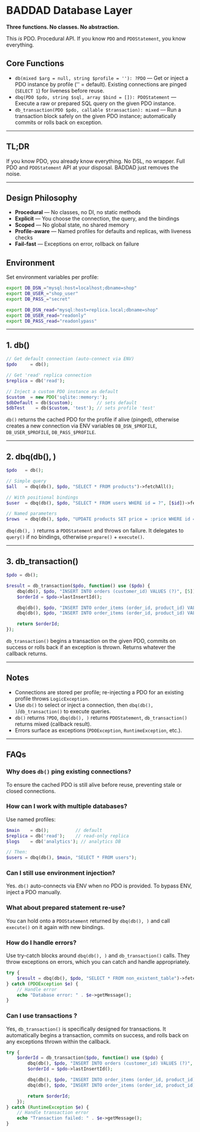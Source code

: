 # BADDAD Database Layer

**Three functions. No classes. No abstraction.**

This *is* PDO. Procedural API. If you know `PDO` and `PDOStatement`, you know everything.


## Core Functions

* `db(mixed $arg = null, string $profile = ''): ?PDO` — Get or inject a PDO instance by profile ('' = default). Existing connections are pinged (`SELECT 1`) for liveness before reuse.
* `dbq(PDO $pdo, string $sql, array $bind = []): PDOStatement` — Execute a raw or prepared SQL query on the given PDO instance.
* `db_transaction(PDO $pdo, callable $transaction): mixed` — Run a transaction block safely on the given PDO instance; automatically commits or rolls back on exception.

---

## TL;DR

If you know PDO, you already know everything. No DSL, no wrapper. Full PDO and `PDOStatement` API at your disposal. BADDAD just removes the noise.

---

## Design Philosophy

* **Procedural** — No classes, no DI, no static methods
* **Explicit** — You choose the connection, the query, and the bindings
* **Scoped** — No global state, no shared memory
* **Profile-aware** — Named profiles for defaults and replicas, with liveness checks
* **Fail-fast** — Exceptions on error, rollback on failure


## Environment

Set environment variables per profile:

```bash
export DB_DSN_="mysql:host=localhost;dbname=shop"
export DB_USER_="shop_user"
export DB_PASS_="secret"

export DB_DSN_read="mysql:host=replica.local;dbname=shop"
export DB_USER_read="readonly"
export DB_PASS_read="readonlypass"
```

---

## 1. db()

```php
// Get default connection (auto-connect via ENV)
$pdo     = db();

// Get 'read' replica connection
$replica = db('read');

// Inject a custom PDO instance as default
$custom  = new PDO('sqlite::memory:');
$dbDefault = db($custom);         // sets default
$dbTest    = db($custom, 'test'); // sets profile 'test'
```

`db()` returns the cached PDO for the profile if alive (pinged), otherwise creates a new connection via ENV variables `DB_DSN_$PROFILE`, `DB_USER_$PROFILE`, `DB_PASS_$PROFILE`.

---

## 2. dbq(db(), )

```php
$pdo   = db();

// Simple query
$all   = dbq(db(), $pdo, "SELECT * FROM products")->fetchAll();

// With positional bindings
$user  = dbq(db(), $pdo, "SELECT * FROM users WHERE id = ?", [$id])->fetch();

// Named parameters
$rows  = dbq(db(), $pdo, "UPDATE products SET price = :price WHERE id = :id", ['price' => 19.99, 'id' => 42])->rowCount();
```

`dbq(db(), )` returns a `PDOStatement` and throws on failure. It delegates to `query()` if no bindings, otherwise `prepare()` + `execute()`.

---

## 3. db_transaction()

```php
$pdo = db();

$result = db_transaction($pdo, function() use ($pdo) {
    dbq(db(), $pdo, "INSERT INTO orders (customer_id) VALUES (?)", [5]);
    $orderId = $pdo->lastInsertId();

    dbq(db(), $pdo, "INSERT INTO order_items (order_id, product_id) VALUES (?, ?)", [$orderId, 7]);
    dbq(db(), $pdo, "INSERT INTO order_items (order_id, product_id) VALUES (?, ?)", [$orderId, 8]);

    return $orderId;
});
```

`db_transaction()` begins a transaction on the given PDO, commits on success or rolls back if an exception is thrown. Returns whatever the callback returns.

---

## Notes

* Connections are stored per profile; re-injecting a PDO for an existing profile throws `LogicException`.
* Use `db()` to select or inject a connection, then `dbq(db(), )`/`db_transaction()` to execute queries.
* `db()` returns `?PDO`, `dbq(db(), )` returns `PDOStatement`, `db_transaction()` returns mixed (callback result).
* Errors surface as exceptions (`PDOException`, `RuntimeException`, etc.).

---

## FAQs

### Why does `db()` ping existing connections?

To ensure the cached PDO is still alive before reuse, preventing stale or closed connections.

### How can I work with multiple databases?

Use named profiles:

```php
$main    = db();          // default
$replica = db('read');    // read-only replica
$logs    = db('analytics'); // analytics DB

// Then:
$users = dbq(db(), $main, "SELECT * FROM users");
```

### Can I still use environment injection?

Yes. `db()` auto-connects via ENV when no PDO is provided. To bypass ENV, inject a PDO manually.

### What about prepared statement re-use?

You can hold onto a `PDOStatement` returned by `dbq(db(), )` and call `execute()` on it again with new bindings.
### How do I handle errors?
Use try-catch blocks around `dbq(db(), )` and `db_transaction()` calls. They throw exceptions on errors, which you can catch and handle appropriately.

```php
try {
    $result = dbq(db(), $pdo, "SELECT * FROM non_existent_table")->fetchAll();
} catch (PDOException $e) {
    // Handle error
    echo "Database error: " . $e->getMessage();
}
```
### Can I use transactions ?
Yes, `db_transaction()` is specifically designed for transactions. It automatically begins a transaction, commits on success, and rolls back on any exceptions thrown within the callback.

```php
try {
    $orderId = db_transaction($pdo, function() use ($pdo) {
        dbq(db(), $pdo, "INSERT INTO orders (customer_id) VALUES (?)", [5]);
        $orderId = $pdo->lastInsertId();

        dbq(db(), $pdo, "INSERT INTO order_items (order_id, product_id) VALUES (?, ?)", [$orderId, 7]);
        dbq(db(), $pdo, "INSERT INTO order_items (order_id, product_id) VALUES (?, ?)", [$orderId, 8]);

        return $orderId;
    });
} catch (RuntimeException $e) {
    // Handle transaction error
    echo "Transaction failed: " . $e->getMessage();
}
```